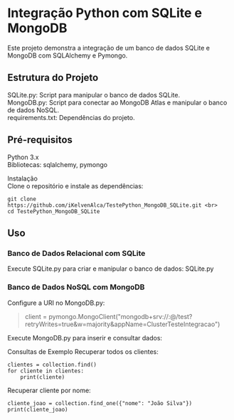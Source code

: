 # Integração Python com SQLite e MongoDB
Este projeto demonstra a integração de um banco de dados SQLite e MongoDB com SQLAlchemy e Pymongo.

## Estrutura do Projeto
SQLite.py: Script para manipular o banco de dados SQLite.<br>
MongoDB.py: Script para conectar ao MongoDB Atlas e manipular o banco de dados NoSQL.<br>
requirements.txt: Dependências do projeto.<br>

## Pré-requisitos
Python 3.x <br>
Bibliotecas: sqlalchemy, pymongo <br>

Instalação<br>
Clone o repositório e instale as dependências:
```
git clone https://github.com/iKelvenAlca/TestePython_MongoDB_SQLite.git <br>
cd TestePython_MongoDB_SQLite
```
## Uso
### Banco de Dados Relacional com SQLite
Execute SQLite.py para criar e manipular o banco de dados:
SQLite.py


### Banco de Dados NoSQL com MongoDB
Configure a URI no MongoDB.py:
> client = pymongo.MongoClient("mongodb+srv://<username>:<password>@<cluster-url>/test?retryWrites=true&w=majority&appName=ClusterTesteIntegracao")

Execute MongoDB.py para inserir e consultar dados:

Consultas de Exemplo
Recuperar todos os clientes:
```
clientes = collection.find()
for cliente in clientes:
    print(cliente)
```    
Recuperar cliente por nome:
```
cliente_joao = collection.find_one({"nome": "João Silva"})
print(cliente_joao)
